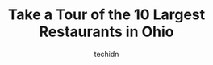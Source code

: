 ---
layout: ampstory
image: https://i0.wp.com/paketmu.com/wp-content/uploads/2023/06/drelyse-african-restaurant-0-in-ohio-1686365718.jpeg?resize=640,853
author: techidn
featured: false
description: Explore the diverse Restaurant scene in Ohio, home to an incredible selection of 10 establishments catering to every taste. Whether youre in search of iconic favorites or undiscovered treas
title: Take a Tour of the 10 Largest Restaurants in Ohio
cover:
   title: Take a Tour of the 10 Largest Restaurants in Ohio
   subtitle: RICKPATE
   background: https://paketmu.com/wp-content/uploads/2023/06/drelyse-african-restaurant-0-in-ohio-1686365718.jpeg

pages: 
 - layout: thirds
   top: <h1>#1 Schmidts Sausage Haus</h1>
   bottom: "<p>My parents have been trying to make it to Schmidts for a very long time however, due to how crazy busy they get, we have had no success. Recently, we returned to Colum</p>"
   background: https://paketmu.com/wp-content/uploads/2023/06/drelyse-african-restaurant-1-in-ohio-1686365719.jpeg
   backgroundblur: true
 - layout: thirds
   top: <h1>#2 Cap City Fine Diner and Bar</h1>
   bottom: "<p>This was a great spot for our dysfunctional family to have dinner. First, theres a full bar, second the food is great and theres something for everyone and third th</p>"
   background: https://paketmu.com/wp-content/uploads/2023/06/drelyse-african-restaurant-2-in-ohio-1686365720.jpeg
   cta:
      link: https://paketmu.com/take-a-tour-of-the-10-largest-restaurants-in-ohio/
      text: Take a Tour of the 10 Largest Restaurants in Ohio
 - layout: thirds
   top: <h1>#3 Buckeye Express Diner</h1>
   bottom: "<p>Buckeye Express Diner is such an awesome experience! What a fun place to grab lunch. The view from inside of the cart is pretty nice. The food taste great and it comes ou</p>"
   background: https://paketmu.com/wp-content/uploads/2023/06/drelyse-african-restaurant-3-in-ohio-1686365721.jpeg
   cta:
      link: https://paketmu.com/take-a-tour-of-the-10-largest-restaurants-in-ohio/
      text: Take a Tour of the 10 Largest Restaurants in Ohio
 - layout: thirds
   top: <h1>#4 Yannis Greek Restaurant</h1>
   bottom: "<p>6196 Cleveland Ave, Columbus, OH 43231, United States</p>"
   background: https://images.unsplash.com/photo-1534312527009-56c7016453e6?ixlib=rb-4.0.3&ixid=MnwxMjA3fDB8MHxwaG90by1wYWdlfHx8fGVufDB8fHx8&auto=format&fit=crop&w=640&h=853&q=80
   cta:
      link: https://paketmu.com/take-a-tour-of-the-10-largest-restaurants-in-ohio/
      text: Take a Tour of the 10 Largest Restaurants in Ohio
 - layout: thirds
   top: <h1>#5 Yemeni Restaurant</h1>
   bottom: "<p>5426 Cleveland Ave, Columbus, OH 43231, United States</p>"
   background: https://images.unsplash.com/photo-1533998839656-76f5e4b2bccb?ixlib=rb-4.0.3&ixid=MnwxMjA3fDB8MHxwaG90by1wYWdlfHx8fGVufDB8fHx8&auto=format&fit=crop&w=640&h=853&q=80
   cta:
      link: https://paketmu.com/take-a-tour-of-the-10-largest-restaurants-in-ohio/
      text: Take a Tour of the 10 Largest Restaurants in Ohio
 - layout: thirds
   top: <h1>#6 The Refectory Restaurant</h1>
   bottom: "<p>1092 Bethel Rd, Columbus, OH 43220, United States</p>"
   background: https://images.unsplash.com/photo-1608411404720-c8f0417bcdba?ixlib=rb-4.0.3&ixid=MnwxMjA3fDB8MHxwaG90by1wYWdlfHx8fGVufDB8fHx8&auto=format&fit=crop&w=640&h=853&q=80
   cta:
      link: https://paketmu.com/take-a-tour-of-the-10-largest-restaurants-in-ohio/
      text: Take a Tour of the 10 Largest Restaurants in Ohio
 - layout: thirds
   top: <h1>#7 Drelyse African Restaurant</h1>
   bottom: "<p>1911 Tamarack Cir N, Columbus, OH 43229, United States</p>"
   background: https://images.unsplash.com/photo-1602536052359-ef94c21c5948?ixlib=rb-4.0.3&ixid=MnwxMjA3fDB8MHxwaG90by1wYWdlfHx8fGVufDB8fHx8&auto=format&fit=crop&w=640&h=853&q=80
   cta:
      link: https://paketmu.com/take-a-tour-of-the-10-largest-restaurants-in-ohio/
      text: Take a Tour of the 10 Largest Restaurants in Ohio
 - layout: thirds
   middle: Continue reading...
   background: https://images.unsplash.com/photo-1462556791646-c201b8241a94?ixlib=rb-4.0.3&ixid=MnwxMjA3fDB8MHxwaG90by1wYWdlfHx8fGVufDB8fHx8&auto=format&fit=crop&w=640&h=853&q=80
   cta:
      link: https://paketmu.com/take-a-tour-of-the-10-largest-restaurants-in-ohio/
      text: Take a Tour of the 10 Largest Restaurants in Ohio
      
---